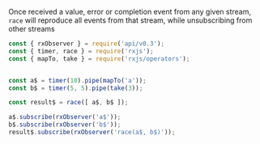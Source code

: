 <!--
name:		
title:		race
pageTitle:	race — RxJS function example + marble diagram
desc:		Once received a value, error or completion event from any given stream, race will reproduce all events from that stream
docsUrl:	https://rxjs.dev/api/index/function/race
-->

Once received a value, error or completion event from any given stream, `race` will reproduce all events from that stream, while unsubscribing from other streams

```js
const { rxObserver } = require('api/v0.3');
const { timer, race } = require('rxjs');
const { mapTo, take } = require('rxjs/operators');


const a$ = timer(10).pipe(mapTo('a'));
const b$ = timer(5, 5).pipe(take(3));

const result$ = race([ a$, b$ ]);

a$.subscribe(rxObserver('a$'));
b$.subscribe(rxObserver('b$'));
result$.subscribe(rxObserver('race(a$, b$)'));

```
